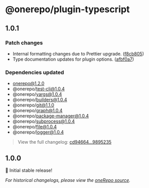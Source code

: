 # @onerepo/plugin-typescript

## 1.0.1

### Patch changes

- Internal formatting changes due to Prettier upgrade. ([f8cb805](https://github.com/paularmstrong/onerepo/commit/f8cb80550ceabdce6ff6c13bf22466a59e694b0f))
- Type documentation updates for plugin options. ([afbf0a7](https://github.com/paularmstrong/onerepo/commit/afbf0a7980d54960b54a0f27956ce421a9723c92))

### Dependencies updated

- onerepo@1.2.0
- @onerepo/test-cli@1.0.4
- @onerepo/yargs@1.0.4
- @onerepo/builders@1.0.4
- @onerepo/git@1.1.0
- @onerepo/graph@1.0.4
- @onerepo/package-manager@1.0.4
- @onerepo/subprocess@1.0.4
- @onerepo/file@1.0.4
- @onerepo/logger@1.0.4

> View the full changelog: [cd94664...9895235](https://github.com/paularmstrong/onerepo/compare/cd9466419b207f690e55f87d0e4632eebdc0ca6a...98952352d3c32adf853657e46e14f12fe1737992)

## 1.0.0

🎉 Initial stable release!

_For historical changelogs, please view the [oneRepo source](https://github.com/paularmstrong/onerepo/tree/main/plugins/plugin-typescript)._

